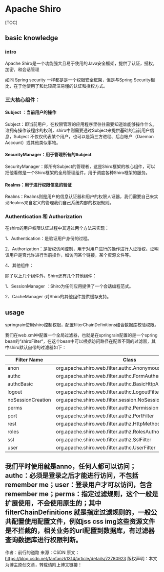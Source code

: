 # Apache Shiro

[TOC]

## basic knowledge

### intro

Apache Shiro是一个功能强大且易于使用的Java安全框架，提供了认证，授权，加密，和会话管理

如同 Spring security 一样都是是一个权限安全框架，但是与Spring Security相比，在于他使用了和比较简洁易懂的认证和授权方式。

### 三大核心组件：

#### Subject ：当前用户的操作

Subject：即当前用户，在权限管理的应用程序里往往需要知道谁能够操作什么，谁拥有操作该程序的权利，shiro中则需要通过Subject来提供基础的当前用户信息，Subject 不仅仅代表某个用户，也可以是第三方进程、后台帐户（Daemon Account）或其他类似事物。

#### SecurityManager：用于管理所有的Subject

SecurityManager：即所有Subject的管理者，这是Shiro框架的核心组件，可以把他看做是一个Shiro框架的全局管理组件，用于调度各种Shiro框架的服务。

#### Realms：用于进行权限信息的验证

Realms：Realms则是用户的信息认证器和用户的权限人证器，我们需要自己来实现Realms来自定义的管理我们自己系统内部的权限规则。

### Authentication 和 Authorization

在shiro的用户权限认证过程中其通过两个方法来实现：

1、Authentication：是验证用户身份的过程。

2、Authorization：是授权访问控制，用于对用户进行的操作进行人证授权，证明该用户是否允许进行当前操作，如访问某个链接，某个资源文件等。








4、其他组件：

除了以上几个组件外，Shiro还有几个其他组件：

1、SessionManager ：Shiro为任何应用提供了一个会话编程范式。

2、CacheManager :对Shiro的其他组件提供缓存支持。 





## usage

springrain使用shiro控制权限，配置filterChainDefinitions结合数据库校验权限。

我们在web.xml中配置一个全局过滤器，也就是在springrain配置的是一个spring bean的“shiroFilter“，在这个bean中可以根据访问路径在配置不同的过滤器，其中shiro默认自带的过滤器如下：

   Filter Name | Class
   -|-
   anon | org.apache.shiro.web.filter.authc.AnonymousFilter
   authc | org.apache.shiro.web.filter.authc.FormAuthenticationFilter
   authcBasic | org.apache.shiro.web.filter.authc.BasicHttpAuthenticationFilter
   logout | org.apache.shiro.web.filter.authc.LogoutFilter
   noSessionCreation | org.apache.shiro.web.filter.session.NoSessionCreationFilter
   perms | org.apache.shiro.web.filter.authz.PermissionsAuthorizationFilter
   port | org.apache.shiro.web.filter.authz.PortFilter
   rest | org.apache.shiro.web.filter.authz.HttpMethodPermissionFilter
   roles | org.apache.shiro.web.filter.authz.RolesAuthorizationFilter
   ssl | org.apache.shiro.web.filter.authz.SslFilter
   user | org.apache.shiro.web.filter.authc.UserFilter

我们平时使用就是anno，任何人都可以访问；authc：必须是登录之后才能进行访问，不包括remember me；user：登录用户才可以访问，包含remember me；perms：指定过滤规则，这个一般是扩展使用，不会使用原生的；其中filterChainDefinitions 就是指定过滤规则的，一般公共配置使用配置文件，例如jss css img这些资源文件是不拦截的，相关业务的url配置到数据库，有过滤器查询数据库进行权限判断。
--------------------- 
作者：前行的道路 
来源：CSDN 
原文：https://blog.csdn.net/fanfanzk1314/article/details/72780923 
版权声明：本文为博主原创文章，转载请附上博文链接！